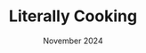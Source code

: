 ---
layout: project
title: Literally Cooking
description: At the 2024 AWS x INRIX Hackakon, my team and I developed Literally Cooking, an AI-powered app that generates "mega recipes" to help users efficiently cook two dishes simultaneously. The app optimizes appliance usage, reduces energy consumption, and simplifies meal prep by breaking tasks into manageable steps. I designed the Figma, set up the backend with Python and Boto3 to call Bedrock/Converse, and worked on prompt engineering in the AWS Playground using Claude 3 Sonnet. Additionally, I completed most of the Devpost submission and created the slide deck, slogan, and logo. While we faced challenges in training the AI model and aligning frontend-backend communication, our prototype demonstrated the app's core functionality. This project allowed me to deepen my understanding of AI prompt engineering, backend integration, and the creative process of branding and presentation.
image: /assets/images/cooking.png
devpost: https://devpost.com/software/recipe-app-6cx8b0
github: https://github.com/ChrisShobe/aws-hack-2024
date: November 2024
permalink: /projects/literally-cooking
---